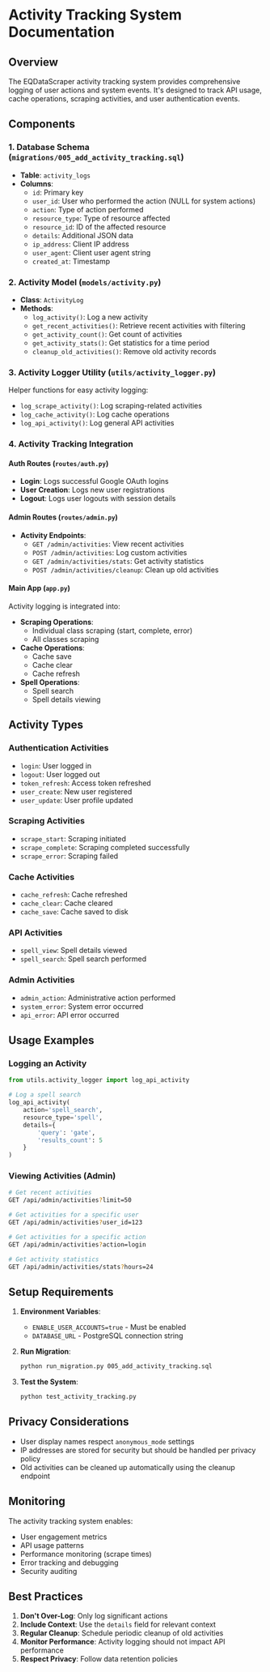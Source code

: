 # Activity Tracking System Documentation

## Overview

The EQDataScraper activity tracking system provides comprehensive logging of user actions and system events. It's designed to track API usage, cache operations, scraping activities, and user authentication events.

## Components

### 1. Database Schema (`migrations/005_add_activity_tracking.sql`)
- **Table**: `activity_logs`
- **Columns**:
  - `id`: Primary key
  - `user_id`: User who performed the action (NULL for system actions)
  - `action`: Type of action performed
  - `resource_type`: Type of resource affected
  - `resource_id`: ID of the affected resource
  - `details`: Additional JSON data
  - `ip_address`: Client IP address
  - `user_agent`: Client user agent string
  - `created_at`: Timestamp

### 2. Activity Model (`models/activity.py`)
- **Class**: `ActivityLog`
- **Methods**:
  - `log_activity()`: Log a new activity
  - `get_recent_activities()`: Retrieve recent activities with filtering
  - `get_activity_count()`: Get count of activities
  - `get_activity_stats()`: Get statistics for a time period
  - `cleanup_old_activities()`: Remove old activity records

### 3. Activity Logger Utility (`utils/activity_logger.py`)
Helper functions for easy activity logging:
- `log_scrape_activity()`: Log scraping-related activities
- `log_cache_activity()`: Log cache operations
- `log_api_activity()`: Log general API activities

### 4. Activity Tracking Integration

#### Auth Routes (`routes/auth.py`)
- **Login**: Logs successful Google OAuth logins
- **User Creation**: Logs new user registrations
- **Logout**: Logs user logouts with session details

#### Admin Routes (`routes/admin.py`)
- **Activity Endpoints**:
  - `GET /admin/activities`: View recent activities
  - `POST /admin/activities`: Log custom activities
  - `GET /admin/activities/stats`: Get activity statistics
  - `POST /admin/activities/cleanup`: Clean up old activities

#### Main App (`app.py`)
Activity logging is integrated into:
- **Scraping Operations**:
  - Individual class scraping (start, complete, error)
  - All classes scraping
- **Cache Operations**:
  - Cache save
  - Cache clear
  - Cache refresh
- **Spell Operations**:
  - Spell search
  - Spell details viewing

## Activity Types

### Authentication Activities
- `login`: User logged in
- `logout`: User logged out
- `token_refresh`: Access token refreshed
- `user_create`: New user registered
- `user_update`: User profile updated

### Scraping Activities
- `scrape_start`: Scraping initiated
- `scrape_complete`: Scraping completed successfully
- `scrape_error`: Scraping failed

### Cache Activities
- `cache_refresh`: Cache refreshed
- `cache_clear`: Cache cleared
- `cache_save`: Cache saved to disk

### API Activities
- `spell_view`: Spell details viewed
- `spell_search`: Spell search performed

### Admin Activities
- `admin_action`: Administrative action performed
- `system_error`: System error occurred
- `api_error`: API error occurred

## Usage Examples

### Logging an Activity
```python
from utils.activity_logger import log_api_activity

# Log a spell search
log_api_activity(
    action='spell_search',
    resource_type='spell',
    details={
        'query': 'gate',
        'results_count': 5
    }
)
```

### Viewing Activities (Admin)
```bash
# Get recent activities
GET /api/admin/activities?limit=50

# Get activities for a specific user
GET /api/admin/activities?user_id=123

# Get activities for a specific action
GET /api/admin/activities?action=login

# Get activity statistics
GET /api/admin/activities/stats?hours=24
```

## Setup Requirements

1. **Environment Variables**:
   - `ENABLE_USER_ACCOUNTS=true` - Must be enabled
   - `DATABASE_URL` - PostgreSQL connection string

2. **Run Migration**:
   ```bash
   python run_migration.py 005_add_activity_tracking.sql
   ```

3. **Test the System**:
   ```bash
   python test_activity_tracking.py
   ```

## Privacy Considerations

- User display names respect `anonymous_mode` settings
- IP addresses are stored for security but should be handled per privacy policy
- Old activities can be cleaned up automatically using the cleanup endpoint

## Monitoring

The activity tracking system enables:
- User engagement metrics
- API usage patterns
- Performance monitoring (scrape times)
- Error tracking and debugging
- Security auditing

## Best Practices

1. **Don't Over-Log**: Only log significant actions
2. **Include Context**: Use the `details` field for relevant context
3. **Regular Cleanup**: Schedule periodic cleanup of old activities
4. **Monitor Performance**: Activity logging should not impact API performance
5. **Respect Privacy**: Follow data retention policies